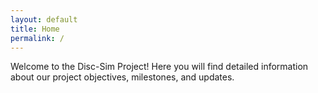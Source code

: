 ```yaml
---
layout: default
title: Home
permalink: /
---
```


Welcome to the Disc-Sim Project! Here you will find detailed information about our project objectives, milestones, and updates.
